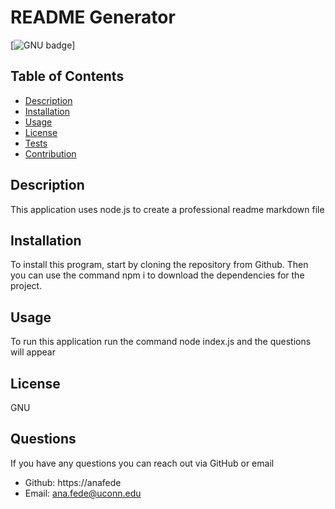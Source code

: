 # README Generator
  [![GNU badge](https://img.shields.io/badge/license-GPLv3-brightgreen.svg)]

## Table of Contents
- [Description](#description)
- [Installation](#installation)
- [Usage](#usage)
- [License](#license)
- [Tests](#tests)
- [Contribution](#contribution)

## Description 
This application uses node.js to create a professional readme markdown file

## Installation
To install this program, start by cloning the repository from Github. Then you can use the command npm i to download the dependencies for the project. 

## Usage
To run this application run the command node index.js and the questions will appear

## License 
GNU

## Questions
If you have any questions you can reach out via GitHub or email
- Github: https://anafede
- Email: ana.fede@uconn.edu
